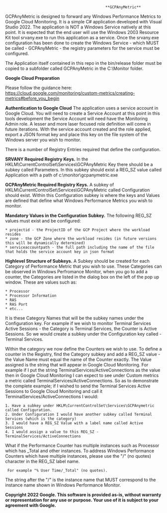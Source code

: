 
                                                 
                                                 **GCPAnyMetric**


GCPAnyMetric is designed to forward any Windows Performance Metrics to Google Cloud Monitoring. It is a simple C# application developed with Visual Studio 2022. The application is NOT a Windows Service natively at this point. It is expected that the end user will use the Windows 2003 Resource Kit tool srvany.exe to run this application as a service. Once the srvany.exe configuration has been done to create the Windows Service - which MUST be called - GCPAnyMetric - the registry parameters for the service must be configured.

The Application itself contained in this repo in the bin/release folder must be copied to a subfolder called GCPAnyMetric in the C:\Monitor folder.

**Google Cloud Preparation**

Please follow the guidance here: https://cloud.google.com/monitoring/custom-metrics/creating-metrics#before_you_begin

**Authentication to Google Cloud**
The application uses a service account in Google Cloud. You will need to create a Service Account at this point in this tools development the Service Account will need have the Monitoring Admin role. A lesser and more laser focused role definition will come in future iterations. With the service account created and the role applied, export a JSON format key and place this key on the file system of the Windows server you wish to monitor.

There is a number of Registry Entries required that define the configuration.

**SRVANY Required Registry Keys.**
In the HKLM\CurrentControlSet\Services\GCPAnyMetric Key there should be a subkey called Parameters. In this subkey should exist a REG_SZ value called Application with a path of c:\monitor\gcpanymetric.exe


**GCPAnyMetric Required Registry Keys.**
A subkey of HKLM\CurrentControlSet\Services\GCPAnyMetric called Configuration should exist. Within this Configuration subkey is where the keys and Values are defined that define what Windows Performance Metrics you wish to monitor.

**Mandatory Values in the Configuration Subkey.**
The following REG_SZ values must exist and be configured:

    * projectid - the ProjectID of the GCP Project where the workload resides
    * zone - the GCP Zone where the workload resides (in future versions this will be dynamically determined)
    * serviceaccountpath - the full path including the name of the file that holds the service account key in json format


**Highlevel Structure of Subkeys.**
A Subkey should be created for each Category of Performance Metric that you wish to use. These Categories can be observed in Windows Perfromance Monitor, when you go to add a counter, the Categories are listed in the dialog box on the left of the pop up window. These are values such as:

    * Processor
    * Processor Information
    * RAS
    * RAS Port
    * etc...

It is these Category Names that will be the subkey names under the Configuration key. For example if we wish to monitor Terminal Services Active Sessions - the Category is Terminal Services, the Counter is Active Sessions. So we would create a subkey under the Configuration key called - Terminal Services.

Within the category we now define the Counters we wish to use. To define a counter in the Registry, find the Category subkey and add a REG_SZ value - the Value Name must equal the name of the Counter exactly. The Value assigned is the string that will appear in Google Cloud Monitoring. For example if I put the string TerminalServices/ActiveConnections as the value then in Google Cloud Monitoring I can expect to see under Custom metrics a metric called TerminalServices/ActiveConnections. So as to demonstrate the complete example; if I wished to send the Terminal Services Active Sessions to Google Cloud Monitoring and call it TerminalServices/ActiveConnections I would:

    1. Have a subkey under HKLM\CurrentControlSet\Services\GCPAnymetric called Configuration.
    2. Under Configuration I would have another subkey called Terminal Services (which is the category)
    3. I would have a REG_SZ Value with a label name called Active Sessions
    4. I would assign a value to this REG_SZ - TerminalServices/ActiveConnections

What if the Performance Counter has multiple instances such as Processor which has _Total and other instances.
To address Windows Performance Counters which have multiple instances, please use the "/" (no quotes) character in the REG_SZ label name. 

     For example "% User Time/_Total" (no quotes). 

The string after the "/" is the instance name that MUST correspond to the instance name shown in Windows Performance Monitor.


**Copyright 2022 Google. This software is provided as-is, without warranty or representation for any use or purpose. Your use of it is subject to your agreement with Google.**
